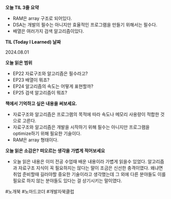 **오늘 TIL 3줄 요약**

- RAM은 array 구조로 되어있다.
- DSA는 개발의 필수는 아니지만 효율적인 프로그램을 만들기 위해서는 필수다.
- 배열은 여러가지 검색 알고리즘이있다.

**TIL (Today I Learned) 날짜**

2024.08.01

**오늘 읽은 범위**

- EP22 자료구조와 알고리즘은 필수라고?
- EP23 배열이 뭐죠?
- EP24 알고리즘의 속도는 어떻게 표현할까?
- EP25 검색 알고리즘이 뭐죠?

**책에서 기억하고 싶은 내용을 써보세요.**

- 자료구조와 알고리즘은 프로그램의 목적에 따라 속도나 메모리 사용량이 적합한 것으로 고른다.
- 자료구조와 알고리즘은 개발을 시작하기 위해 필수는 아니지만 프로그램을 optimize하기 위해 필요한 기술이다.
- RAM은 array 형태이다.

**오늘 읽은 소감은? 떠오르는 생각을 가볍게 적어보세요**

- 오늘 읽은 내용은 이미 전공 수업때 배운 내용이라 가볍게 읽을수 있었다. 알고리즘과 자료구조 지식이 꼭 필요하지는 않다는 말이 조금은 신선한 충격이였다. 왜냐면 취업 준비할때 길러야할 중요한 기술이라고 생각했는데 그 외에 다른 분야들도 이를 필요로 하지 않는 분야들도 있다는 걸 상기시키는 말이였다.

#노개북 #노마드코더 #개발자북클럽
